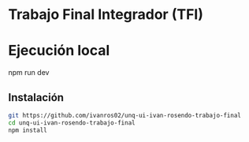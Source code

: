 # Trabajo Final Integrador (TFI)

# Ejecución local
npm run dev

## Instalación
```bash
git https://github.com/ivanros02/unq-ui-ivan-rosendo-trabajo-final
cd unq-ui-ivan-rosendo-trabajo-final
npm install
